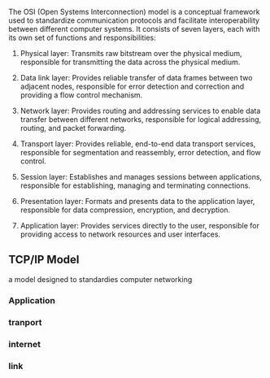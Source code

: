 
The OSI (Open Systems Interconnection) model is a conceptual framework used to standardize communication protocols and facilitate interoperability between different computer systems. It consists of seven layers, each with its own set of functions and responsibilities:

1.  Physical layer: Transmits raw bitstream over the physical medium, responsible for transmitting the data across the physical medium.
    
2.  Data link layer: Provides reliable transfer of data frames between two adjacent nodes, responsible for error detection and correction and providing a flow control mechanism.
    
3.  Network layer: Provides routing and addressing services to enable data transfer between different networks, responsible for logical addressing, routing, and packet forwarding.
    
4.  Transport layer: Provides reliable, end-to-end data transport services, responsible for segmentation and reassembly, error detection, and flow control.
    
5.  Session layer: Establishes and manages sessions between applications, responsible for establishing, managing and terminating connections.
    
6.  Presentation layer: Formats and presents data to the application layer, responsible for data compression, encryption, and decryption.
    
7.  Application layer: Provides services directly to the user, responsible for providing access to network resources and user interfaces.
    



##  TCP/IP Model 
a model designed to standardies computer networking 
### Application 
### tranport 
### internet 
### link 